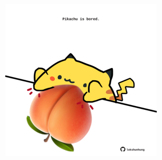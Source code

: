 <!-- built at 02/09/2025, 23:00:34 UTC -->
<p align="center">
  <img width="500" height="500" src="./ReadmeImage.svg">
</p>
